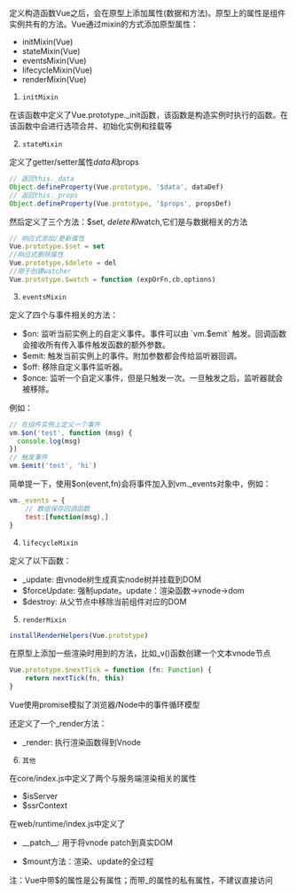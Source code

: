 定义构造函数Vue之后，会在原型上添加属性(数据和方法)。原型上的属性是组件实例共有的方法。Vue通过mixin的方式添加原型属性：

+ initMixin(Vue)
+ stateMixin(Vue)
+ eventsMixin(Vue)
+ lifecycleMixin(Vue)
+ renderMixin(Vue)

1. `initMixin`

在该函数中定义了Vue.prototype.\_init函数，该函数是构造实例时执行的函数。在该函数中会进行选项合并、初始化实例和挂载等

2. `stateMixin`

定义了getter/setter属性$data和$props

```js
// 返回this._data
Object.defineProperty(Vue.prototype, '$data', dataDef)
// 返回this._props
Object.defineProperty(Vue.prototype, '$props', propsDef)
```

然后定义了三个方法：$set, $delete和$watch,它们是与数据相关的方法

```js
// 响应式添加/更新属性
Vue.prototype.$set = set
//响应式删除属性
Vue.prototype.$delete = del
//用于创建watcher
Vue.prototype.$watch = function (expOrFn,cb,options)
```

3. `eventsMixin`

定义了四个与事件相关的方法：

+ $on: 监听当前实例上的自定义事件。事件可以由 `vm.$emit` 触发。回调函数会接收所有传入事件触发函数的额外参数。
+ $emit: 触发当前实例上的事件。附加参数都会传给监听器回调。
+ $off: 移除自定义事件监听器。
+ $once: 监听一个自定义事件，但是只触发一次。一旦触发之后，监听器就会被移除。

例如：

```js
// 在组件实例上定义一个事件
vm.$on('test', function (msg) {
  console.log(msg)
})
// 触发事件
vm.$emit('test', 'hi')
```

简单提一下，使用$on(event,fn)会将事件加入到vm.\_events对象中，例如：

```js
vm._events = {
    // 数组保存回调函数
	test:[function(msg),]
}
```

4. `lifecycleMixin`

定义了以下函数：

+ \_update: 由vnode树生成真实node树并挂载到DOM
+ $forceUpdate: 强制update。update：渲染函数->vnode->dom
+ $destroy: 从父节点中移除当前组件对应的DOM

5. `renderMixin`

```js
installRenderHelpers(Vue.prototype)
```

在原型上添加一些渲染时用到的方法，比如\_v()函数创建一个文本vnode节点

```js
Vue.prototype.$nextTick = function (fn: Function) {
    return nextTick(fn, this)
}
```

Vue使用promise模拟了浏览器/Node中的事件循环模型

还定义了一个\_render方法：

+ \_render: 执行渲染函数得到Vnode

6. `其他`

在core/index.js中定义了两个与服务端渲染相关的属性

+ $isServer
+ $ssrContext

在web/runtime/index.js中定义了

+ \_\_patch\_\_: 用于将vnode patch到真实DOM 

+ $mount方法：渲染、update的全过程

注：Vue中带$的属性是公有属性；而带\_的属性的私有属性，不建议直接访问
